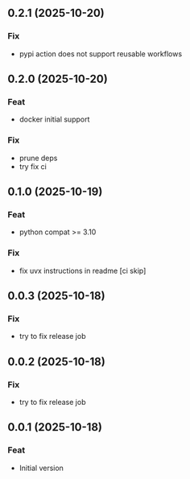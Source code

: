 ## 0.2.1 (2025-10-20)

### Fix

- pypi action does not support reusable workflows

## 0.2.0 (2025-10-20)

### Feat

- docker initial support

### Fix

- prune deps
- try fix ci

## 0.1.0 (2025-10-19)

### Feat

- python compat >= 3.10

### Fix

- fix uvx instructions in readme [ci skip]

## 0.0.3 (2025-10-18)

### Fix

- try to fix release job

## 0.0.2 (2025-10-18)

### Fix

- try to fix release job

## 0.0.1 (2025-10-18)

### Feat

- Initial version
